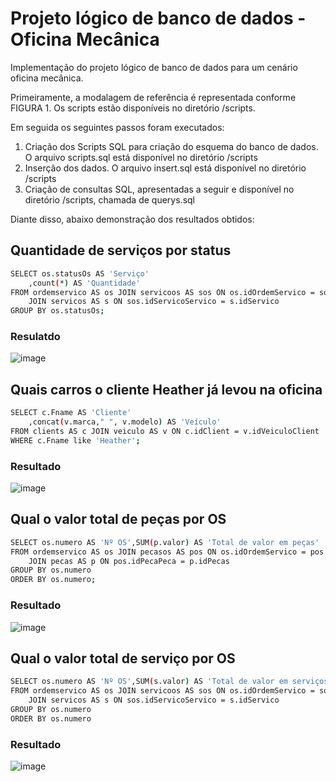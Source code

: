 # Projeto lógico de banco de dados - Oficina Mecânica

Implementação do projeto lógico de banco de dados para um cenário oficina mecânica.

Primeiramente, a modalagem de referência é representada conforme FIGURA 1. Os scripts estão disponíveis no diretório /scripts.

Em seguida os seguintes passos foram executados:

1. Criação dos Scripts SQL para criação do esquema do banco de dados. O arquivo scripts.sql está disponível no diretório /scripts
2. Inserção dos dados. O arquivo insert.sql está disponível no diretório /scripts
3. Criação de consultas SQL, apresentadas a seguir e disponível no diretório /scripts, chamada de querys.sql

Diante disso, abaixo demonstração dos resultados obtidos:

## Quantidade de serviços por status
```bash
SELECT os.statusOs AS 'Serviço'
	,count(*) AS 'Quantidade'
FROM ordemservico AS os JOIN servicoos AS sos ON os.idOrdemServico = sos.idServicoOrdemServico
	JOIN servicos AS s ON sos.idServicoServico = s.idServico
GROUP BY os.statusOs;
```
### Resulatdo
![image](https://user-images.githubusercontent.com/89883269/203456278-d72aaa63-f69e-40cd-9f44-07c9f5b06037.png)

## Quais carros o cliente Heather já levou na oficina
```bash
SELECT c.Fname AS 'Cliente'
	,concat(v.marca," ", v.modelo) AS 'Veículo'
FROM clients AS c JOIN veiculo AS v ON c.idClient = v.idVeiculoClient
WHERE c.Fname like 'Heather';
```
### Resultado
![image](https://user-images.githubusercontent.com/89883269/203456516-4b3b84a0-1a12-4c34-a085-9b31e0b890be.png)

## Qual o valor total de peças por OS
```bash
SELECT os.numero AS 'Nº OS',SUM(p.valor) AS 'Total de valor em peças'
FROM ordemservico AS os JOIN pecasos AS pos ON os.idOrdemServico = pos.idPecaOrdemServico
	JOIN pecas AS p ON pos.idPecaPeca = p.idPecas
GROUP BY os.numero
ORDER BY os.numero;
```
### Resultado
![image](https://user-images.githubusercontent.com/89883269/203456621-9f37ae58-d534-45f5-89c1-97660f0267a8.png)

## Qual o valor total de serviço por OS
```bash
SELECT os.numero AS 'Nº OS',SUM(s.valor) AS 'Total de valor em serviços'
FROM ordemservico AS os JOIN servicoos AS sos ON os.idOrdemServico = sos.idServicoOrdemServico
	JOIN servicos AS s ON sos.idServicoServico = s.idServico
GROUP BY os.numero
ORDER BY os.numero
```
### Resultado 
![image](https://user-images.githubusercontent.com/89883269/203456703-5adb216c-4567-4a3d-a544-5c263a7c3bcc.png)
